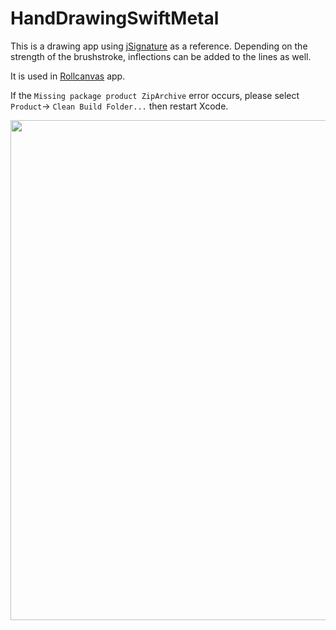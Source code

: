# HandDrawingSwiftMetal

This is a drawing app using [jSignature](https://willowsystems.github.io/jSignature/#/about/linesmoothing/) as a reference. Depending on the strength of the brushstroke, inflections can be added to the lines as well.

It is used in [Rollcanvas](https://rollcanvas.org) app.

If the `Missing package product ZipArchive` error occurs, please select `Product`-> `Clean Build Folder...` then restart Xcode.

<img src="https://github.com/eisukekusachi/HandDrawingSwiftMetal/assets/51893896/4a5e5634-e4ce-4181-aa96-59e75ea577d5" height="800" />
